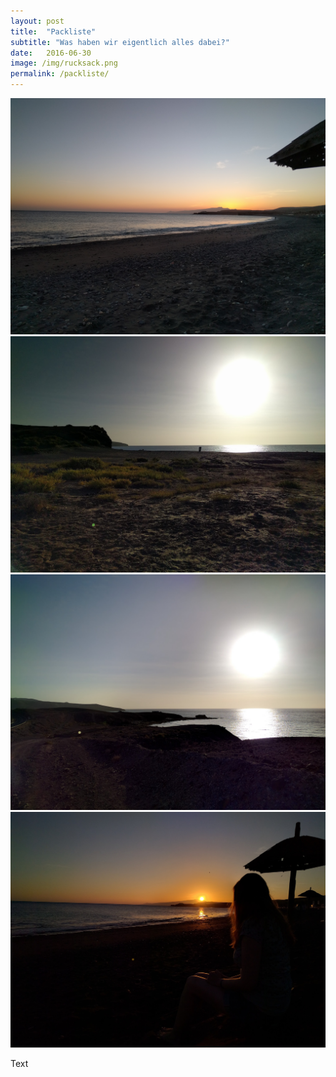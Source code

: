 ```yaml
---
layout: post
title:  "Packliste"
subtitle: "Was haben wir eigentlich alles dabei?"
date:   2016-06-30
image: /img/rucksack.png
permalink: /packliste/
---
```




<div class="container-gallery">
<div><img src="/img/fuerte-5.jpg" alt></div>
<div><img src="/img/fuerte-3.jpg" alt></div>
<div><img src="/img/fuerte-2.jpg" alt></div>
<div><img src="/img/fuerte-4.jpg" alt></div>
</div>

Text
